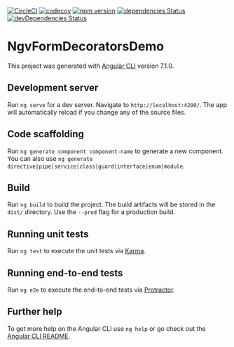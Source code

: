[![CircleCI](https://circleci.com/gh/ng-veteran/ngv-form-decorators.svg?style=svg)](https://circleci.com/gh/ng-veteran/ngv-form-decorators)
[![codecov](https://codecov.io/gh/ng-veteran/ngv-form-decorators/branch/master/graph/badge.svg)](https://codecov.io/gh/ng-veteran/ngv-form-decorators)
[![npm version](https://badge.fury.io/js/%40ng-veteran%2Fngv-form-decorators.svg)](https://badge.fury.io/js/%40ng-veteran%2Fngv-form-decorators)
[![dependencies Status](https://david-dm.org/ng-veteran/ngv-form-decorators/status.svg)](https://david-dm.org/ng-veteran/ngv-form-decorators)
[![devDependencies Status](https://david-dm.org/ng-veteran/ngv-form-decorators/dev-status.svg)](https://david-dm.org/ng-veteran/ngv-form-decorators?type=dev)

# NgvFormDecoratorsDemo

This project was generated with [Angular CLI](https://github.com/angular/angular-cli) version 7.1.0.

## Development server

Run `ng serve` for a dev server. Navigate to `http://localhost:4200/`. The app will automatically reload if you change any of the source files.

## Code scaffolding

Run `ng generate component component-name` to generate a new component. You can also use `ng generate directive|pipe|service|class|guard|interface|enum|module`.

## Build

Run `ng build` to build the project. The build artifacts will be stored in the `dist/` directory. Use the `--prod` flag for a production build.

## Running unit tests

Run `ng test` to execute the unit tests via [Karma](https://karma-runner.github.io).

## Running end-to-end tests

Run `ng e2e` to execute the end-to-end tests via [Protractor](http://www.protractortest.org/).

## Further help

To get more help on the Angular CLI use `ng help` or go check out the [Angular CLI README](https://github.com/angular/angular-cli/blob/master/README.md).

